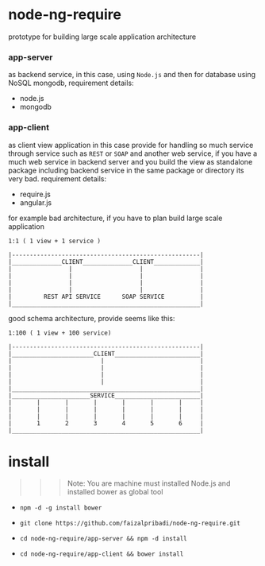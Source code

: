 # node-ng-require
prototype for building large scale application architecture

### app-server
as backend service, in this case, using `Node.js` and then for database using NoSQL mongodb, requirement details: 

* node.js
* mongodb 

### app-client
as client view application in this case provide for handling so much service through service such as `REST` or `SOAP`
and another web service, if you have a much web service in backend server and you build the view as standalone package including backend service in the same package or directory its very bad.
requirement details:

* require.js
* angular.js

for example bad architecture, if you have to plan build large scale application

`1:1 ( 1 view + 1 service )`

```
|-----------------------------------------------------|
|______________CLIENT______________CLIENT_____________|
|                |                   |                |
|                |                   |                |
|                |                   |                |
|                |                   |                |
|         REST API SERVICE      SOAP SERVICE          |
|_____________________________________________________|
```


good schema architecture, provide seems like this:

`1:100 ( 1 view + 100 service)`

```
|-----------------------------------------------------|
|_______________________CLIENT________________________|
|                         |                           |
|                         |                           |
|                         |                           |
|                         |                           |
|_____________________________________________________|
|______________________SERVICE________________________|
|       |       |       |       |       |       |     |
|       |       |       |       |       |       |     |
|       |       |       |       |       |       |     |
|       1       2       3       4       5       6     |
|_____________________________________________________|
```


install
=======

>>> Note: You are machine must installed Node.js and installed bower as global tool

* `npm -d -g install bower`

* `git clone https://github.com/faizalpribadi/node-ng-require.git`

* `cd node-ng-require/app-server && npm -d install`

* `cd node-ng-require/app-client && bower install`

